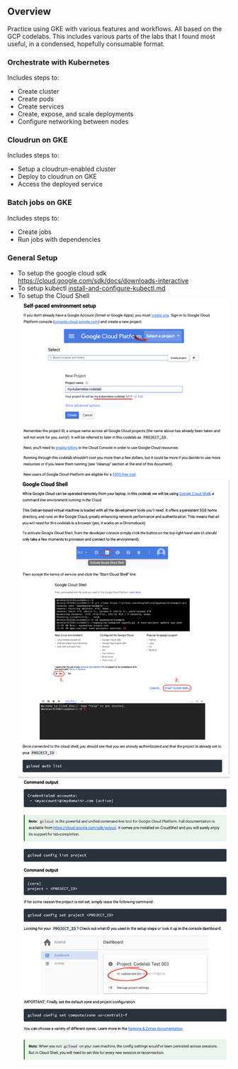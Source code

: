 ## Overview
Practice using GKE with various features and workflows. All based on the GCP codelabs. This includes various parts of the labs that I found most useful, in a condensed, hopefully consumable format.



### Orchestrate with Kubernetes
Includes steps to:
* Create cluster
* Create pods
* Create services
* Create, expose, and scale deployments
* Configure networking between nodes

### Cloudrun on GKE
Includes steps to:
* Setup a cloudrun-enabled cluster
* Deploy to cloudrun on GKE
* Access the deployed service

### Batch jobs on GKE
Includes steps to:
* Create jobs
* Run jobs with dependencies


### General Setup
* To setup the google cloud sdk https://cloud.google.com/sdk/docs/downloads-interactive
* To setup kubectl [install-and-configure-kubectl.md](orchestrate-with-kubernetes/setup/install-and-configure-kubectl.md)
* To setup the Cloud Shell 
![setup cloudshell part 1](cloud-shell-setup-part1.png)
![setup cloudshell part 2](cloud-shell-setup-part2.png)
![setup cloudshell part 3](cloud-shell-setup-part3.png)